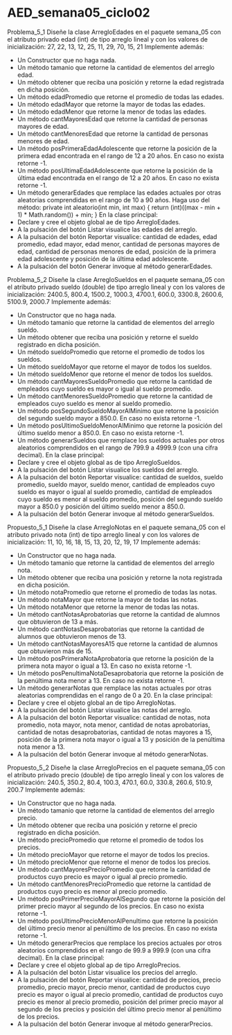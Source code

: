 # AED_semana05_ciclo02

Problema_5_1
Diseñe la clase ArregloEdades en el paquete semana_05 con el atributo privado edad (int) de tipo
arreglo lineal y con los valores de inicialización:
27, 22, 13, 12, 25, 11, 29, 70, 15, 21
Implemente además:
- Un Constructor que no haga nada.
- Un método tamanio que retorne la cantidad de elementos del arreglo edad.
- Un método obtener que reciba una posición y retorne la edad registrada en dicha posición.
- Un método edadPromedio que retorne el promedio de todas las edades.
- Un método edadMayor que retorne la mayor de todas las edades.
- Un método edadMenor que retorne la menor de todas las edades.
- Un método cantMayoresEdad que retorne la cantidad de personas mayores de edad.
- Un método cantMenoresEdad que retorne la cantidad de personas menores de edad.
- Un método posPrimeraEdadAdolescente que retorne la posición de la primera edad
encontrada en el rango de 12 a 20 años. En caso no exista retorne -1.
- Un método posUltimaEdadAdolescente que retorne la posición de la última edad
encontrada en el rango de 12 a 20 años. En caso no exista retorne -1.
- Un método generarEdades que remplace las edades actuales por otras aleatorias
comprendidas en el rango de 10 a 90 años. Haga uso del método:
private int aleatorio(int min, int max) {
 return (int)((max - min + 1) * Math.random()) + min;
}
En la clase principal:
- Declare y cree el objeto global ae de tipo ArregloEdades.
- A la pulsación del botón Listar visualice las edades del arreglo.
- A la pulsación del botón Reportar visualice: cantidad de edades, edad promedio, edad
mayor, edad menor, cantidad de personas mayores de edad, cantidad de personas menores
de edad, posición de la primera edad adolescente y posición de la última edad adolescente.
- A la pulsación del botón Generar invoque al método generarEdades.

Problema_5_2
Diseñe la clase ArregloSueldos en el paquete semana_05 con el atributo privado sueldo (double)
de tipo arreglo lineal y con los valores de inicialización:
2400.5, 800.4, 1500.2, 1000.3, 4700.1, 600.0, 3300.8, 2600.6, 5100.9, 2000.7
Implemente además:
- Un Constructor que no haga nada.
- Un método tamanio que retorne la cantidad de elementos del arreglo sueldo.
- Un método obtener que reciba una posición y retorne el sueldo registrado en dicha posición.
- Un método sueldoPromedio que retorne el promedio de todos los sueldos.
- Un método sueldoMayor que retorne el mayor de todos los sueldos.
- Un método sueldoMenor que retorne el menor de todos los sueldos.
- Un método cantMayoresSueldoPromedio que retorne la cantidad de empleados cuyo
sueldo es mayor o igual al sueldo promedio.
- Un método cantMenoresSueldoPromedio que retorne la cantidad de empleados cuyo
sueldo es menor al sueldo promedio.
- Un método posSegundoSueldoMayorAlMinimo que retorne la posición del segundo sueldo
mayor a 850.0. En caso no exista retorne -1.
- Un método posUltimoSueldoMenorAlMinimo que retorne la posición del último sueldo
menor a 850.0. En caso no exista retorne -1.
- Un método generarSueldos que remplace los sueldos actuales por otros aleatorios
comprendidos en el rango de 799.9 a 4999.9 (con una cifra decimal).
En la clase principal:
- Declare y cree el objeto global as de tipo ArregloSueldos.
- A la pulsación del botón Listar visualice los sueldos del arreglo.
- A la pulsación del botón Reportar visualice: cantidad de sueldos, sueldo promedio, sueldo
mayor, sueldo menor, cantidad de empleados cuyo sueldo es mayor o igual al sueldo
promedio, cantidad de empleados cuyo sueldo es menor al sueldo promedio, posición del
segundo sueldo mayor a 850.0 y posición del último sueldo menor a 850.0.
- A la pulsación del botón Generar invoque al método generarSueldos.

Propuesto_5_1
Diseñe la clase ArregloNotas en el paquete semana_05 con el atributo privado nota (int) de tipo
arreglo lineal y con los valores de inicialización:
11, 10, 16, 18, 15, 13, 20, 12, 19, 17
Implemente además:
- Un Constructor que no haga nada.
- Un método tamanio que retorne la cantidad de elementos del arreglo nota.
- Un método obtener que reciba una posición y retorne la nota registrada en dicha posición.
- Un método notaPromedio que retorne el promedio de todas las notas.
- Un método notaMayor que retorne la mayor de todas las notas.
- Un método notaMenor que retorne la menor de todas las notas.
- Un método cantNotasAprobatorias que retorne la cantidad de alumnos que obtuvieron de
13 a más.
- Un método cantNotasDesaprobatorias que retorne la cantidad de alumnos que obtuvieron
menos de 13.
- Un método cantNotasMayoresA15 que retorne la cantidad de alumnos que obtuvieron más
de 15.
- Un método posPrimeraNotaAprobatoria que retorne la posición de la primera nota mayor o
igual a 13. En caso no exista retorne -1.
- Un método posPenultimaNotaDesaprobatoria que retorne la posición de la penúltima nota
menor a 13. En caso no exista retorne -1.
- Un método generarNotas que remplace las notas actuales por otras aleatorias comprendidas
en el rango de 0 a 20.
En la clase principal:
- Declare y cree el objeto global an de tipo ArregloNotas.
- A la pulsación del botón Listar visualice las notas del arreglo.
- A la pulsación del botón Reportar visualice: cantidad de notas, nota promedio, nota mayor,
nota menor, cantidad de notas aprobatorias, cantidad de notas desaprobatorias, cantidad de
notas mayores a 15, posición de la primera nota mayor o igual a 13 y posición de la penúltima
nota menor a 13.
- A la pulsación del botón Generar invoque al método generarNotas.

Propuesto_5_2
Diseñe la clase ArregloPrecios en el paquete semana_05 con el atributo privado precio (double) de
tipo arreglo lineal y con los valores de inicialización:
240.5, 350.2, 80.4, 100.3, 470.1, 60.0, 330.8, 260.6, 510.9, 200.7
Implemente además:
- Un Constructor que no haga nada.
- Un método tamanio que retorne la cantidad de elementos del arreglo precio.
- Un método obtener que reciba una posición y retorne el precio registrado en dicha posición.
- Un método precioPromedio que retorne el promedio de todos los precios.
- Un método precioMayor que retorne el mayor de todos los precios.
- Un método precioMenor que retorne el menor de todos los precios.
- Un método cantMayoresPrecioPromedio que retorne la cantidad de productos cuyo precio
es mayor o igual al precio promedio.
- Un método cantMenoresPrecioPromedio que retorne la cantidad de productos cuyo precio
es menor al precio promedio.
- Un método posPrimerPrecioMayorAlSegundo que retorne la posición del primer precio
mayor al segundo de los precios. En caso no exista retorne -1.
- Un método posUltimoPrecioMenorAlPenultimo que retorne la posición del último precio
menor al penúltimo de los precios. En caso no exista retorne -1.
- Un método generarPrecios que remplace los precios actuales por otros aleatorios
comprendidos en el rango de 99.9 a 999.9 (con una cifra decimal).
En la clase principal:
- Declare y cree el objeto global ap de tipo ArregloPrecios.
- A la pulsación del botón Listar visualice los precios del arreglo.
- A la pulsación del botón Reportar visualice: cantidad de precios, precio promedio, precio
mayor, precio menor, cantidad de productos cuyo precio es mayor o igual al precio promedio,
cantidad de productos cuyo precio es menor al precio promedio, posición del primer precio
mayor al segundo de los precios y posición del último precio menor al penúltimo de los
precios.
- A la pulsación del botón Generar invoque al método generarPrecios.
